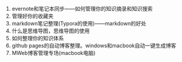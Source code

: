 1. evernote和笔记本同步——如何管理你的知识摘录和知识搜索
2. 管理好你的收藏夹
3. markdown笔记整理(Typora的使用)——markdown的好处
4. 什么是思维导图，思维导图的使用
5. 如何整理你的知识体系
6. github pages的自动博客整理。windows和macbook自动一键生成博客
7. MWeb博客管理专场(macbook电脑)

